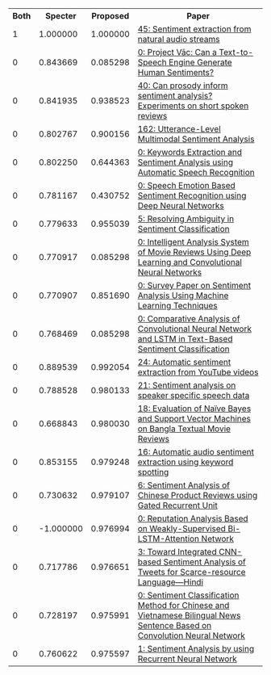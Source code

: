 <html><table><tr>
<th>Both</th>
<th>Specter</th>
<th>Proposed</th>
<th>Paper</th>
</tr>
<tr>
<td>1</td>
<td>1.000000</td>
<td>1.000000</td>
<td><a href="https://www.semanticscholar.org/paper/0397b6eff9dbae09572a37f604b3203aed00e851">45: Sentiment extraction from natural audio streams</a></td>
</tr>
<tr>
<td>0</td>
<td>0.843669</td>
<td>0.085298</td>
<td><a href="https://www.semanticscholar.org/paper/0422bd1c672c197f988c269590629016796efcd7">0: Project Vāc: Can a Text-to-Speech Engine Generate Human Sentiments?</a></td>
</tr>
<tr>
<td>0</td>
<td>0.841935</td>
<td>0.938523</td>
<td><a href="https://www.semanticscholar.org/paper/3582b911525f01329c6770fd1be988fd4bcbf162">40: Can prosody inform sentiment analysis? Experiments on short spoken reviews</a></td>
</tr>
<tr>
<td>0</td>
<td>0.802767</td>
<td>0.900156</td>
<td><a href="https://www.semanticscholar.org/paper/b73b8aa885d972a1f5fafc87208d2f8baa9f83c4">162: Utterance-Level Multimodal Sentiment Analysis</a></td>
</tr>
<tr>
<td>0</td>
<td>0.802250</td>
<td>0.644363</td>
<td><a href="https://www.semanticscholar.org/paper/5bd4306be382c903c194e6de3534c06f13f642ae">0: Keywords Extraction and Sentiment Analysis using Automatic Speech Recognition</a></td>
</tr>
<tr>
<td>0</td>
<td>0.781167</td>
<td>0.430752</td>
<td><a href="https://www.semanticscholar.org/paper/a69e57402592ec032fe715d6e3bd870a8c7a6050">0: Speech Emotion Based Sentiment Recognition using Deep Neural Networks</a></td>
</tr>
<tr>
<td>0</td>
<td>0.779633</td>
<td>0.955039</td>
<td><a href="https://www.semanticscholar.org/paper/8fb1d0b37cd14b194ca102522fc9138864e41156">5: Resolving Ambiguity in Sentiment Classification</a></td>
</tr>
<tr>
<td>0</td>
<td>0.770917</td>
<td>0.085298</td>
<td><a href="https://www.semanticscholar.org/paper/bebe9edefeb5c511a407c513d04018b1f62e764f">0: Intelligent Analysis System of Movie Reviews Using Deep Learning and Convolutional Neural Networks</a></td>
</tr>
<tr>
<td>0</td>
<td>0.770907</td>
<td>0.851690</td>
<td><a href="https://www.semanticscholar.org/paper/0c389f2caee58e5ac81f2789f5233d556e6e7eee">0: Survey Paper on Sentiment Analysis Using Machine Learning Techniques</a></td>
</tr>
<tr>
<td>0</td>
<td>0.768469</td>
<td>0.085298</td>
<td><a href="https://www.semanticscholar.org/paper/ab7d53de56042225ff7cddc2580e49d28891a5f0">0: Comparative Analysis of Convolutional Neural Network and LSTM in Text-Based Sentiment Classification</a></td>
</tr>
<tr>
<td>0</td>
<td>0.889539</td>
<td>0.992054</td>
<td><a href="https://www.semanticscholar.org/paper/37b06f3ac519b5d4aef0808e1ef90cb754300e03">24: Automatic sentiment extraction from YouTube videos</a></td>
</tr>
<tr>
<td>0</td>
<td>0.788528</td>
<td>0.980133</td>
<td><a href="https://www.semanticscholar.org/paper/f8adca38b7c142098f03e6d05a072984a1c9afd6">21: Sentiment analysis on speaker specific speech data</a></td>
</tr>
<tr>
<td>0</td>
<td>0.668843</td>
<td>0.980030</td>
<td><a href="https://www.semanticscholar.org/paper/adeef7dbbee583aebbd06282fb458bffeb90f2bd">18: Evaluation of Naïve Bayes and Support Vector Machines on Bangla Textual Movie Reviews</a></td>
</tr>
<tr>
<td>0</td>
<td>0.853155</td>
<td>0.979248</td>
<td><a href="https://www.semanticscholar.org/paper/b5aed4d5cc45332b19161de866797707528ceaa3">16: Automatic audio sentiment extraction using keyword spotting</a></td>
</tr>
<tr>
<td>0</td>
<td>0.730632</td>
<td>0.979107</td>
<td><a href="https://www.semanticscholar.org/paper/9a2c7cdb3bb4d52220d147e4b61c7a90b2e9b273">6: Sentiment Analysis of Chinese Product Reviews using Gated Recurrent Unit</a></td>
</tr>
<tr>
<td>0</td>
<td>-1.000000</td>
<td>0.976994</td>
<td><a href="https://www.semanticscholar.org/paper/d72a2577c2c5e6a66c4d2620449abb2e61881229">0: Reputation Analysis Based on Weakly-Supervised Bi-LSTM-Attention Network</a></td>
</tr>
<tr>
<td>0</td>
<td>0.717786</td>
<td>0.976651</td>
<td><a href="https://www.semanticscholar.org/paper/fd3e9696a1b50c69661f9312bc5e1f8f87210385">3: Toward Integrated CNN-based Sentiment Analysis of Tweets for Scarce-resource Language—Hindi</a></td>
</tr>
<tr>
<td>0</td>
<td>0.728197</td>
<td>0.975991</td>
<td><a href="https://www.semanticscholar.org/paper/52438571e293ab929a5143db47d2671def9944be">0: Sentiment Classification Method for Chinese and Vietnamese Bilingual News Sentence Based on Convolution Neural Network</a></td>
</tr>
<tr>
<td>0</td>
<td>0.760622</td>
<td>0.975597</td>
<td><a href="https://www.semanticscholar.org/paper/a79c228a7387f8a0380c3684b186a61b639aba0a">1: Sentiment Analysis by using Recurrent Neural Network</a></td>
</tr>
</table></html>
